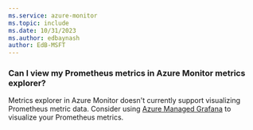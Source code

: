 ```yaml
---
ms.service: azure-monitor
ms.topic: include
ms.date: 10/31/2023
ms.author: edbaynash
author: EdB-MSFT
---
```


### Can I view my Prometheus metrics in Azure Monitor metrics explorer?

Metrics explorer in Azure Monitor doesn't currently support visualizing Prometheus metric data. Consider using [Azure Managed Grafana](../../managed-grafana/index.yml) to visualize your Prometheus metrics.
